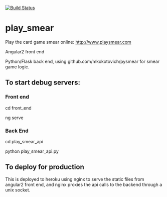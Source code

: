 [![Build Status](https://travis-ci.org/mkokotovich/play_smear.svg?branch=master)](https://travis-ci.org/mkokotovich/play_smear)
# play\_smear

Play the card game smear online:
http://www.playsmear.com

Angular2 front end

Python/Flask back end, using github.com/mkokotovich/pysmear for smear game logic.

## To start debug servers:
### Front end
cd front\_end

ng serve

### Back End
cd play\_smear\_api

python play_smear_api.py

## To deploy for production
This is deployed to heroku using nginx to serve the static files from angular2 front end, and nginx proxies the api calls to the backend through a unix socket.  
